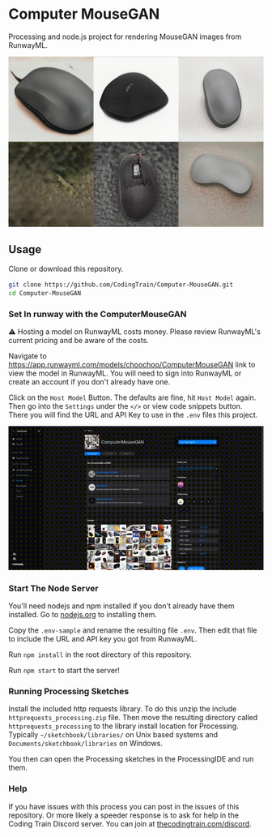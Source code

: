 # Computer MouseGAN

Processing and node.js project for rendering MouseGAN images from RunwayML.

![An image of generated output from a computer mouse GAN. Shows a number of blobs that vaguely resemble computer mice.](/assets/example-image.png)

## Usage

Clone or download this repository.

```bash
git clone https://github.com/CodingTrain/Computer-MouseGAN.git
cd Computer-MouseGAN
```

### Set In runway with the ComputerMouseGAN

⚠️ Hosting a model on RunwayML costs money. Please review RunwayML's current pricing and be aware of the costs.

Navigate to https://app.runwayml.com/models/choochoo/ComputerMouseGAN link to view the model in RunwayML. You will need to sign into RunwayML or create an account if you don't already have one.

Click on the `Host Model` Button. The defaults are fine, hit `Host Model` again. Then go into the `Settings` under the `</>` or view code snippets button. There you will find the URL and API Key to use in the `.env` files this project.

![A gif of a browser following the steps above.](/assets/runway-process.gif)

### Start The Node Server

You'll need nodejs and npm installed if you don't already have them installed. Go to [nodejs.org](https://nodejs.org) to installing them.

Copy the `.env-sample` and rename the resulting file `.env`. Then edit that file to include the URL and API key you got from RunwayML.

Run `npm install` in the root directory of this repository.

Run `npm start` to start the server!

### Running Processing Sketches

Install the included http requests library. To do this unzip the include `httprequests_processing.zip` file. Then move the resulting directory called `httprequests_processing` to the library install location for Processing. Typically `~/sketchbook/libraries/` on Unix based systems and `Documents/sketchbook/libraries` on Windows.

You then can open the Processing sketches in the ProcessingIDE and run them.

### Help

If you have issues with this process you can post in the issues of this repository. Or more likely a speeder response is to ask for help in the Coding Train Discord server. You can join at [thecodingtrain.com/discord](https://thecodingtrain.com/discord).
